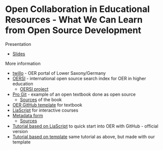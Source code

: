 # Open Collaboration in Educational Resources - What We Can Learn from Open Source Development

Presentation
* [Slides](https://github.com/axel-klinger/oe-global-conference-2023/raw/main/OERSI%20-%20OE%20Global%202023.pptx)

More information
* [twillo](https://www.twillo.de/oer/web/) - OER portal of Lower Saxony/Germany
* [OERSI](https://oersi.org/resources/) - international open source search index for OER in higher education
  * [OERSI project](https://gitlab.com/oersi) 
* [Pro Git](https://git-scm.com/book/en/v2) - example of an open textbook done as open source
  * [Sources](https://github.com/progit/progit2) of the book
* [OER GitHub template](https://github.com/TIBHannover/markdown-documents-template) for textbook
* [LiaScript](https://liascript.github.io/) for interactive courses
* [Metadata form](https://oersi.gitlab.io/metadata-form/metadata-generator.html)
  * [Sources](https://gitlab.com/oersi/metadata-form) 
* [Tutorial based on LiaScript](https://github.com/TIBHannover/oer-github-tutorial) to quick start into OER with GitHub - official version
* [Tutorial based on template](https://github.com/TIBHannover/oer-github-tutorial-template) same tutorial as above, but made with our template
